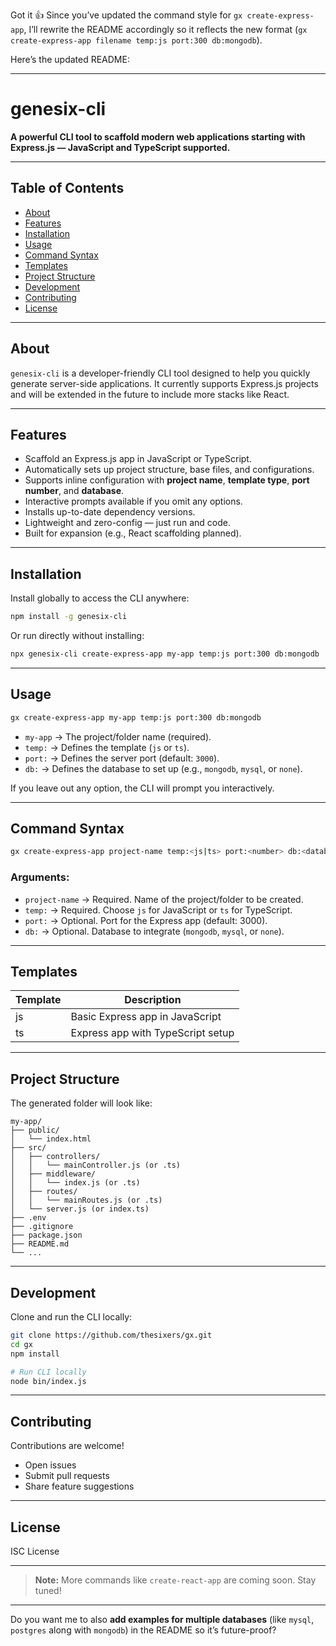Got it 👍
Since you’ve updated the command style for `gx create-express-app`, I’ll rewrite the README accordingly so it reflects the new format (`gx create-express-app filename temp:js port:300 db:mongodb`).

Here’s the updated README:

---

# genesix-cli

**A powerful CLI tool to scaffold modern web applications starting with Express.js — JavaScript and TypeScript supported.**

---

## Table of Contents

* [About](#about)
* [Features](#features)
* [Installation](#installation)
* [Usage](#usage)
* [Command Syntax](#command-syntax)
* [Templates](#templates)
* [Project Structure](#project-structure)
* [Development](#development)
* [Contributing](#contributing)
* [License](#license)

---

## About

`genesix-cli` is a developer-friendly CLI tool designed to help you quickly generate server-side applications. It currently supports Express.js projects and will be extended in the future to include more stacks like React.

---

## Features

* Scaffold an Express.js app in JavaScript or TypeScript.
* Automatically sets up project structure, base files, and configurations.
* Supports inline configuration with **project name**, **template type**, **port number**, and **database**.
* Interactive prompts available if you omit any options.
* Installs up-to-date dependency versions.
* Lightweight and zero-config — just run and code.
* Built for expansion (e.g., React scaffolding planned).

---

## Installation

Install globally to access the CLI anywhere:

```bash
npm install -g genesix-cli
```

Or run directly without installing:

```bash
npx genesix-cli create-express-app my-app temp:js port:300 db:mongodb
```

---

## Usage

```bash
gx create-express-app my-app temp:js port:300 db:mongodb
```

* `my-app` → The project/folder name (required).
* `temp:` → Defines the template (`js` or `ts`).
* `port:` → Defines the server port (default: `3000`).
* `db:` → Defines the database to set up (e.g., `mongodb`, `mysql`, or `none`).

If you leave out any option, the CLI will prompt you interactively.

---

## Command Syntax

```bash
gx create-express-app project-name temp:<js|ts> port:<number> db:<database>
```

### Arguments:

* `project-name` → Required. Name of the project/folder to be created.
* `temp:` → Required. Choose `js` for JavaScript or `ts` for TypeScript.
* `port:` → Optional. Port for the Express app (default: 3000).
* `db:` → Optional. Database to integrate (`mongodb`, `mysql`, or `none`).

---

## Templates

| Template | Description                       |
| -------- | --------------------------------- |
| js       | Basic Express app in JavaScript   |
| ts       | Express app with TypeScript setup |

---

## Project Structure

The generated folder will look like:

```
my-app/
├── public/
│   └── index.html
├── src/
│   ├── controllers/
│   │   └── mainController.js (or .ts)
│   ├── middleware/
│   │   └── index.js (or .ts)
│   ├── routes/
│   │   └── mainRoutes.js (or .ts)
│   └── server.js (or index.ts)
├── .env
├── .gitignore
├── package.json
├── README.md
└── ...
```

---

## Development

Clone and run the CLI locally:

```bash
git clone https://github.com/thesixers/gx.git
cd gx
npm install

# Run CLI locally
node bin/index.js
```

---

## Contributing

Contributions are welcome!

* Open issues
* Submit pull requests
* Share feature suggestions

---

## License

ISC License

---

> **Note:** More commands like `create-react-app` are coming soon. Stay tuned!

---

Do you want me to also **add examples for multiple databases** (like `mysql`, `postgres` along with `mongodb`) in the README so it’s future-proof?
